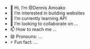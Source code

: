 - 👋 Hi, I’m @Dennis Amoako
- 👀 I’m interested in building websites 
- 🌱 I’m currently learning API
- 💞️ I’m looking to collaborate on ...
- 📫 How to reach me ...
- 😄 Pronouns: ...
- ⚡ Fun fact: ...

<!---
Kayblue1z/Kayblue1z is a ✨ special ✨ repository because its `README.md` (this file) appears on your GitHub profile.
You can click the Preview link to take a look at your changes.
--->
